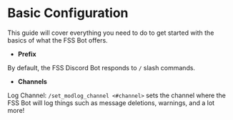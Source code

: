 # Basic Configuration

This guide will cover everything you need to do to get started with the basics of what the FSS Bot offers.

- **Prefix**

By default, the FSS Discord Bot responds to ``/`` slash commands.

- **Channels**

Log Channel: ``/set_modlog_channel <#channel>`` sets the channel where the FSS Bot will log things such as message deletions, warnings, and a lot more!
